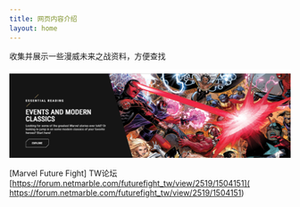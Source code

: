 ```yaml
---
title: 网页内容介绍
layout: home
---
```






收集并展示一些漫威未来之战资料，方便查找

![image-20220502175759161](./images/introduce2.png)



[Marvel Future Fight] TW论坛  [https://forum.netmarble.com/futurefight_tw/view/2519/1504151]( https://forum.netmarble.com/futurefight_tw/view/2519/1504151)

